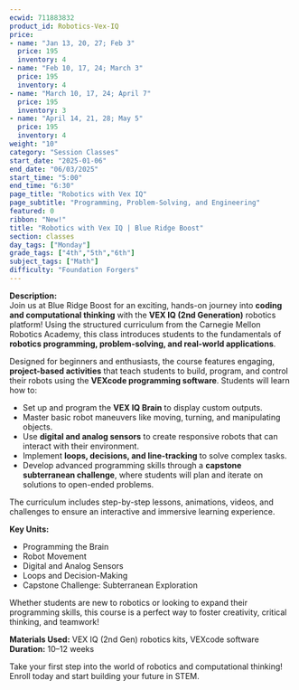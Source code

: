 ```yaml
---
ecwid: 711883832
product_id: Robotics-Vex-IQ
price:
- name: "Jan 13, 20, 27; Feb 3"
  price: 195
  inventory: 4
- name: "Feb 10, 17, 24; March 3"
  price: 195
  inventory: 4
- name: "March 10, 17, 24; April 7"
  price: 195
  inventory: 3
- name: "April 14, 21, 28; May 5"
  price: 195
  inventory: 4
weight: "10"
category: "Session Classes"
start_date: "2025-01-06"
end_date: "06/03/2025"
start_time: "5:00"
end_time: "6:30"
page_title: "Robotics with Vex IQ"
page_subtitle: "Programming, Problem-Solving, and Engineering"
featured: 0
ribbon: "New!"
title: "Robotics with Vex IQ | Blue Ridge Boost"
section: classes
day_tags: ["Monday"]
grade_tags: ["4th","5th","6th"]
subject_tags: ["Math"]
difficulty: "Foundation Forgers"
---
```

<p><strong>Description:</strong><br> Join us at Blue Ridge Boost for an exciting, hands-on journey into <strong>coding and computational thinking</strong> with the <strong>VEX IQ (2nd Generation)</strong> robotics platform! Using the structured curriculum from the Carnegie Mellon Robotics Academy, this class introduces students to the fundamentals of <strong>robotics programming, problem-solving, and real-world applications</strong>.</p><p>Designed for beginners and enthusiasts, the course features engaging, <strong>project-based activities</strong> that teach students to build, program, and control their robots using the <strong>VEXcode programming software</strong>. Students will learn how to:</p><ul> <li>Set up and program the <strong>VEX IQ Brain</strong> to display custom outputs.</li> <li>Master basic robot maneuvers like moving, turning, and manipulating objects.</li> <li>Use <strong>digital and analog sensors</strong> to create responsive robots that can interact with their environment.</li> <li>Implement <strong>loops, decisions, and line-tracking</strong> to solve complex tasks.</li> <li>Develop advanced programming skills through a <strong>capstone subterranean challenge</strong>, where students will plan and iterate on solutions to open-ended problems.</li> </ul><p>The curriculum includes step-by-step lessons, animations, videos, and challenges to ensure an interactive and immersive learning experience.</p><p><strong>Key Units:</strong></p><ul> <li>Programming the Brain</li> <li>Robot Movement</li> <li>Digital and Analog Sensors</li> <li>Loops and Decision-Making</li> <li>Capstone Challenge: Subterranean Exploration</li> </ul><p>Whether students are new to robotics or looking to expand their programming skills, this course is a perfect way to foster creativity, critical thinking, and teamwork!</p><p> <strong>Materials Used:</strong> VEX IQ (2nd Gen) robotics kits, VEXcode software<br> <strong>Duration:</strong> 10–12 weeks</p><p>Take your first step into the world of robotics and computational thinking! Enroll today and start building your future in STEM.</p>
